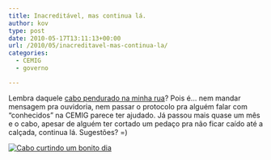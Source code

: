 ```yaml
---
title: Inacreditável, mas continua lá.
author: kov
type: post
date: 2010-05-17T13:11:13+00:00
url: /2010/05/inacreditavel-mas-continua-la/
categories:
  - CEMIG
  - governo

---
```

Lembra daquele [cabo pendurado na minha rua][1]? Pois é&#8230; nem mandar mensagem pra ouvidoria, nem passar o protocolo pra alguém falar com &#8220;conhecidos&#8221; na CEMIG parece ter ajudado. Já passou mais quase um mês e o cabo, apesar de alguém ter cortado um pedaço pra não ficar caído até a calçada, continua lá. Sugestões? =)

[![Cabo curtindo um bonito dia](http://farm5.static.flickr.com/4048/4611556021_e7b0acda27.jpg)](http://www.flickr.com/photos/gnoronha/4611556021/)

 [1]: /2010/04/a-melhor-energia-do-brasil-nao-e-assim-tao-boa-no-meu-bairro/